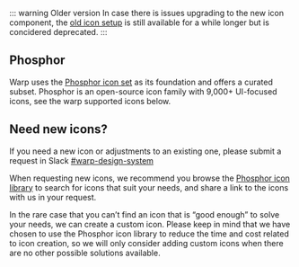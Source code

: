 <script setup>
import Overview from './overview.md';
import Styling from './styling.md';
import Dev from './code.md';
import Accessibility from './accessibility.md';
import ReactBeta from './react-beta.md';
import data from './data.json';
import { mapFrameworkStatuses } from '../utils.js';
</script>

::: warning Older version
In case there is issues upgrading to the new icon component, the [old icon setup](/components/.icons/) is still available for a while longer but is concidered deprecated.
:::

## Phosphor

Warp uses the [Phosphor icon set](https://phosphoricons.com) as its foundation and offers a curated subset. Phosphor is an open-source icon family with 9,000+ UI-focused icons, see the warp supported icons below.

<icon-example />

## Need new icons?

If you need a new icon or adjustments to an existing one, please submit a request in Slack [#warp-design-system](https://sch-chat.slack.com/archives/C04P0GYTHPV)

When requesting new icons, we recommend you browse the [Phosphor icon library](https://phosphoricons.com/) to search for icons that suit your needs, and share a link to the icons with us in your request.

In the rare case that you can’t find an icon that is “good enough” to solve your needs, we can create a custom icon. Please keep in mind that we have chosen to use the Phosphor icon library to reduce the time and cost related to icon creation, so we will only consider adding custom icons when there are no other possible solutions available.